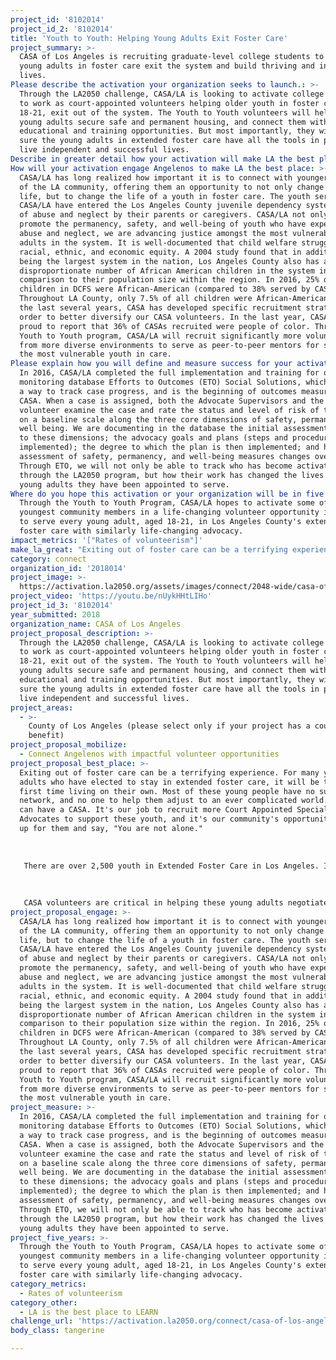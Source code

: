 ```yaml
---
project_id: '8102014'
project_id_2: '8102014'
title: 'Youth to Youth: Helping Young Adults Exit Foster Care'
project_summary: >-
  CASA of Los Angeles is recruiting graduate-level college students to help
  young adults in foster care exit the system and build thriving and independent
  lives.
Please describe the activation your organization seeks to launch.: >-
  Through the LA2050 challenge, CASA/LA is looking to activate college students
  to work as court-appointed volunteers helping older youth in foster care, aged
  18-21, exit out of the system. The Youth to Youth volunteers will help these
  young adults secure safe and permanent housing, and connect them with
  educational and training opportunities. But most importantly, they will make
  sure the young adults in extended foster care have all the tools in place to
  live independent and successful lives.
Describe in greater detail how your activation will make LA the best place?: "Exiting out of foster care can be a terrifying experience. For many young adults who have elected to stay in extended foster care, it will be their first time living on their own. Most of these young people have no support network, and no one to help them adjust to an ever complicated world. But they can have a CASA. It's our job to recruit more Court Appointed Special Advocates to support these youth, and it's our community's opportunity to show up for them and say, \"You are not alone.\"\r\n\r\nThere are over 2,500 youth in Extended Foster Care in Los Angeles. In the next year or two, they will exit the system, and without help, their futures are challenging. According to a 2011 study, of the youth who age out of foster care in Los Angeles County, one third experienced extreme poverty, 20% received outpatient mental health services, 25% spent time in jail, only 25% were consistently employed, and nearly 40% become homeless. Only 4% will graduate from college. Additionally, young men and women of color are particularly over-represented in this system, and frequently struggle to access and maintain services available to them to help them successfully gain independence. \r\n\r\nCASA volunteers are critical in helping these young adults negotiate the gauntlet of paperwork, meetings, and phone calls needed in order to access critical social and victim services. CASA of Los Angeles currently serves 100 of these young adults with intensive advocacy, and is launching programming to serve significantly more. This is an opportunity to support young adults in taking charge of their lives and futures — working with them on relationships, problem solving, personal responsibility and skill building to ensure they will thrive. As the students in the Cal State systems reflect the diversity of LA, this program will not only help to better support young men and women of color in the dependency care system, but will target recruitment of more culturally diverse volunteers. Through this project, CASA will recruit youth to serve youth. By training graduate level college students to help young adults exit out of foster care, we will be activating more young Los Angelenos in life-changing volunteer work. But most importantly, we will be helping to change the lives of young people who just need one person to help them succeed."
How will your activation engage Angelenos to make LA the best place: >-
  CASA/LA has long realized how important it is to connect with younger members
  of the LA community, offering them an opportunity to not only change their
  life, but to change the life of a youth in foster care. The youth served by
  CASA/LA have entered the Los Angeles County juvenile dependency system because
  of abuse and neglect by their parents or caregivers. CASA/LA not only works to
  promote the permanency, safety, and well-being of youth who have experienced
  abuse and neglect, we are advancing justice amongst the most vulnerable young
  adults in the system. It is well-documented that child welfare struggles with
  racial, ethnic, and economic equity. A 2004 study found that in addition to
  being the largest system in the nation, Los Angeles County also has a
  disproportionate number of African American children in the system in
  comparison to their population size within the region. In 2016, 25% of
  children in DCFS were African-American (compared to 38% served by CASA).
  Throughout LA County, only 7.5% of all children were African-American. Over
  the last several years, CASA has developed specific recruitment strategies in
  order to better diversify our CASA volunteers. In the last year, CASA was
  proud to report that 36% of CASAs recruited were people of color. Through the
  Youth to Youth program, CASA/LA will recruit significantly more volunteers
  from more diverse environments to serve as peer-to-peer mentors for some of
  the most vulnerable youth in care.
Please explain how you will define and measure success for your activation.: >-
  In 2016, CASA/LA completed the full implementation and training for our new
  monitoring database Efforts to Outcomes (ETO) Social Solutions, which provides
  a way to track case progress, and is the beginning of outcomes measurement at
  CASA. When a case is assigned, both the Advocate Supervisors and the CASA
  volunteer examine the case and rate the status and level of risk of the child
  on a baseline scale along the three core dimensions of safety, permanency and
  well being. We are documenting in the database the initial assessment related
  to these dimensions; the advocacy goals and plans (steps and procedures to be
  implemented); the degree to which the plan is then implemented; and how the
  assessment of safety, permanency, and well-being measures changes over time.
  Through ETO, we will not only be able to track who has become activated
  through the LA2050 program, but how their work has changed the lives of the
  young adults they have been appointed to serve.
Where do you hope this activation or your organization will be in five years?: >-
  Through the Youth to Youth Program, CASA/LA hopes to activate some of our
  youngest community members in a life-changing volunteer opportunity in order
  to serve every young adult, aged 18-21, in Los Angeles County's extended
  foster care with similarly life-changing advocacy.
impact_metrics: '["Rates of volunteerism"]'
make_la_great: "Exiting out of foster care can be a terrifying experience. For many young adults who have elected to stay in extended foster care, it will be their first time living on their own. Most of these young people have no support network, and no one to help them adjust to an ever complicated world. But they can have a CASA. It's our job to recruit more Court Appointed Special Advocates to support these youth, and it's our community's opportunity to show up for them and say, \"You are not alone.\"\r\n \r\n \r\n \r\n There are over 2,500 youth in Extended Foster Care in Los Angeles. In the next year or two, they will exit the system, and without help, their futures are challenging. According to a 2011 study, of the youth who age out of foster care in Los Angeles County, one third experienced extreme poverty, 20% received outpatient mental health services, 25% spent time in jail, only 25% were consistently employed, and nearly 40% become homeless. Only 4% will graduate from college. Additionally, young men and women of color are particularly over-represented in this system, and frequently struggle to access and maintain services available to them to help them successfully gain independence. \r\n \r\n \r\n \r\n CASA volunteers are critical in helping these young adults negotiate the gauntlet of paperwork, meetings, and phone calls needed in order to access critical social and victim services. CASA of Los Angeles currently serves 100 of these young adults with intensive advocacy, and is launching programming to serve significantly more. This is an opportunity to support young adults in taking charge of their lives and futures — working with them on relationships, problem solving, personal responsibility and skill building to ensure they will thrive. As the students in the Cal State systems reflect the diversity of LA, this program will not only help to better support young men and women of color in the dependency care system, but will target recruitment of more culturally diverse volunteers. Through this project, CASA will recruit youth to serve youth. By training graduate level college students to help young adults exit out of foster care, we will be activating more young Los Angelenos in life-changing volunteer work. But most importantly, we will be helping to change the lives of young people who just need one person to help them succeed."
category: connect
organization_id: '2018014'
project_image: >-
  https://activation.la2050.org/assets/images/connect/2048-wide/casa-of-los-angeles.jpg
project_video: 'https://youtu.be/nUykHHtLIHo'
project_id_3: '8102014'
year_submitted: 2018
organization_name: CASA of Los Angeles
project_proposal_description: >-
  Through the LA2050 challenge, CASA/LA is looking to activate college students
  to work as court-appointed volunteers helping older youth in foster care, aged
  18-21, exit out of the system. The Youth to Youth volunteers will help these
  young adults secure safe and permanent housing, and connect them with
  educational and training opportunities. But most importantly, they will make
  sure the young adults in extended foster care have all the tools in place to
  live independent and successful lives.
project_areas:
  - >-
    County of Los Angeles (please select only if your project has a countywide
    benefit)
project_proposal_mobilize:
  - Connect Angelenos with impactful volunteer opportunities
project_proposal_best_place: >-
  Exiting out of foster care can be a terrifying experience. For many young
  adults who have elected to stay in extended foster care, it will be their
  first time living on their own. Most of these young people have no support
  network, and no one to help them adjust to an ever complicated world. But they
  can have a CASA. It's our job to recruit more Court Appointed Special
  Advocates to support these youth, and it's our community's opportunity to show
  up for them and say, "You are not alone."
   
   
   
   There are over 2,500 youth in Extended Foster Care in Los Angeles. In the next year or two, they will exit the system, and without help, their futures are challenging. According to a 2011 study, of the youth who age out of foster care in Los Angeles County, one third experienced extreme poverty, 20% received outpatient mental health services, 25% spent time in jail, only 25% were consistently employed, and nearly 40% become homeless. Only 4% will graduate from college. Additionally, young men and women of color are particularly over-represented in this system, and frequently struggle to access and maintain services available to them to help them successfully gain independence. 
   
   
   
   CASA volunteers are critical in helping these young adults negotiate the gauntlet of paperwork, meetings, and phone calls needed in order to access critical social and victim services. CASA of Los Angeles currently serves 100 of these young adults with intensive advocacy, and is launching programming to serve significantly more. This is an opportunity to support young adults in taking charge of their lives and futures — working with them on relationships, problem solving, personal responsibility and skill building to ensure they will thrive. As the students in the Cal State systems reflect the diversity of LA, this program will not only help to better support young men and women of color in the dependency care system, but will target recruitment of more culturally diverse volunteers. Through this project, CASA will recruit youth to serve youth. By training graduate level college students to help young adults exit out of foster care, we will be activating more young Los Angelenos in life-changing volunteer work. But most importantly, we will be helping to change the lives of young people who just need one person to help them succeed.
project_proposal_engage: >-
  CASA/LA has long realized how important it is to connect with younger members
  of the LA community, offering them an opportunity to not only change their
  life, but to change the life of a youth in foster care. The youth served by
  CASA/LA have entered the Los Angeles County juvenile dependency system because
  of abuse and neglect by their parents or caregivers. CASA/LA not only works to
  promote the permanency, safety, and well-being of youth who have experienced
  abuse and neglect, we are advancing justice amongst the most vulnerable young
  adults in the system. It is well-documented that child welfare struggles with
  racial, ethnic, and economic equity. A 2004 study found that in addition to
  being the largest system in the nation, Los Angeles County also has a
  disproportionate number of African American children in the system in
  comparison to their population size within the region. In 2016, 25% of
  children in DCFS were African-American (compared to 38% served by CASA).
  Throughout LA County, only 7.5% of all children were African-American. Over
  the last several years, CASA has developed specific recruitment strategies in
  order to better diversify our CASA volunteers. In the last year, CASA was
  proud to report that 36% of CASAs recruited were people of color. Through the
  Youth to Youth program, CASA/LA will recruit significantly more volunteers
  from more diverse environments to serve as peer-to-peer mentors for some of
  the most vulnerable youth in care.
project_measure: >-
  In 2016, CASA/LA completed the full implementation and training for our new
  monitoring database Efforts to Outcomes (ETO) Social Solutions, which provides
  a way to track case progress, and is the beginning of outcomes measurement at
  CASA. When a case is assigned, both the Advocate Supervisors and the CASA
  volunteer examine the case and rate the status and level of risk of the child
  on a baseline scale along the three core dimensions of safety, permanency and
  well being. We are documenting in the database the initial assessment related
  to these dimensions; the advocacy goals and plans (steps and procedures to be
  implemented); the degree to which the plan is then implemented; and how the
  assessment of safety, permanency, and well-being measures changes over time.
  Through ETO, we will not only be able to track who has become activated
  through the LA2050 program, but how their work has changed the lives of the
  young adults they have been appointed to serve.
project_five_years: >-
  Through the Youth to Youth Program, CASA/LA hopes to activate some of our
  youngest community members in a life-changing volunteer opportunity in order
  to serve every young adult, aged 18-21, in Los Angeles County's extended
  foster care with similarly life-changing advocacy.
category_metrics:
  - Rates of volunteerism
category_other:
  - LA is the best place to LEARN
challenge_url: 'https://activation.la2050.org/connect/casa-of-los-angeles/'
body_class: tangerine

---
```

